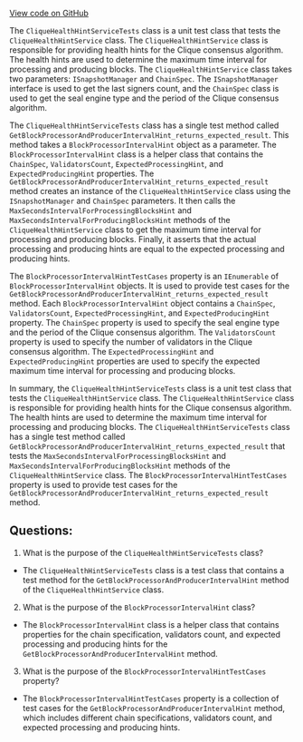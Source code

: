 [View code on GitHub](https://github.com/nethermindeth/nethermind/Nethermind.Clique.Test/CliqueHealthHintServiceTests.cs)

The `CliqueHealthHintServiceTests` class is a unit test class that tests the `CliqueHealthHintService` class. The `CliqueHealthHintService` class is responsible for providing health hints for the Clique consensus algorithm. The health hints are used to determine the maximum time interval for processing and producing blocks. The `CliqueHealthHintService` class takes two parameters: `ISnapshotManager` and `ChainSpec`. The `ISnapshotManager` interface is used to get the last signers count, and the `ChainSpec` class is used to get the seal engine type and the period of the Clique consensus algorithm.

The `CliqueHealthHintServiceTests` class has a single test method called `GetBlockProcessorAndProducerIntervalHint_returns_expected_result`. This method takes a `BlockProcessorIntervalHint` object as a parameter. The `BlockProcessorIntervalHint` class is a helper class that contains the `ChainSpec`, `ValidatorsCount`, `ExpectedProcessingHint`, and `ExpectedProducingHint` properties. The `GetBlockProcessorAndProducerIntervalHint_returns_expected_result` method creates an instance of the `CliqueHealthHintService` class using the `ISnapshotManager` and `ChainSpec` parameters. It then calls the `MaxSecondsIntervalForProcessingBlocksHint` and `MaxSecondsIntervalForProducingBlocksHint` methods of the `CliqueHealthHintService` class to get the maximum time interval for processing and producing blocks. Finally, it asserts that the actual processing and producing hints are equal to the expected processing and producing hints.

The `BlockProcessorIntervalHintTestCases` property is an `IEnumerable` of `BlockProcessorIntervalHint` objects. It is used to provide test cases for the `GetBlockProcessorAndProducerIntervalHint_returns_expected_result` method. Each `BlockProcessorIntervalHint` object contains a `ChainSpec`, `ValidatorsCount`, `ExpectedProcessingHint`, and `ExpectedProducingHint` property. The `ChainSpec` property is used to specify the seal engine type and the period of the Clique consensus algorithm. The `ValidatorsCount` property is used to specify the number of validators in the Clique consensus algorithm. The `ExpectedProcessingHint` and `ExpectedProducingHint` properties are used to specify the expected maximum time interval for processing and producing blocks.

In summary, the `CliqueHealthHintServiceTests` class is a unit test class that tests the `CliqueHealthHintService` class. The `CliqueHealthHintService` class is responsible for providing health hints for the Clique consensus algorithm. The health hints are used to determine the maximum time interval for processing and producing blocks. The `CliqueHealthHintServiceTests` class has a single test method called `GetBlockProcessorAndProducerIntervalHint_returns_expected_result` that tests the `MaxSecondsIntervalForProcessingBlocksHint` and `MaxSecondsIntervalForProducingBlocksHint` methods of the `CliqueHealthHintService` class. The `BlockProcessorIntervalHintTestCases` property is used to provide test cases for the `GetBlockProcessorAndProducerIntervalHint_returns_expected_result` method.
## Questions: 
 1. What is the purpose of the `CliqueHealthHintServiceTests` class?
- The `CliqueHealthHintServiceTests` class is a test class that contains a test method for the `GetBlockProcessorAndProducerIntervalHint` method of the `CliqueHealthHintService` class.

2. What is the purpose of the `BlockProcessorIntervalHint` class?
- The `BlockProcessorIntervalHint` class is a helper class that contains properties for the chain specification, validators count, and expected processing and producing hints for the `GetBlockProcessorAndProducerIntervalHint` method.

3. What is the purpose of the `BlockProcessorIntervalHintTestCases` property?
- The `BlockProcessorIntervalHintTestCases` property is a collection of test cases for the `GetBlockProcessorAndProducerIntervalHint` method, which includes different chain specifications, validators count, and expected processing and producing hints.